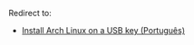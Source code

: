 Redirect to:

*   [Install Arch Linux on a USB key (Português)](/index.php/Install_Arch_Linux_on_a_USB_key_(Portugu%C3%AAs) "Install Arch Linux on a USB key (Português)")